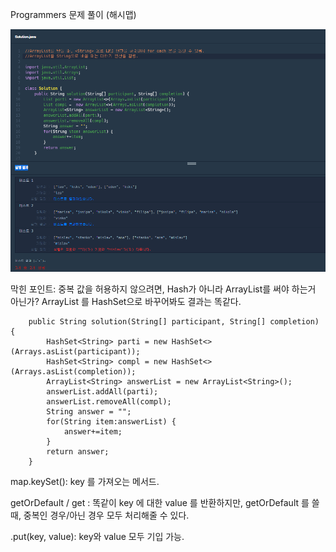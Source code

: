 Programmers 문제 풀이 (해시맵)

![img_12.png](2outof3.png)

막힌 포인트: 중복 값을 허용하지 않으려면, Hash가 아니라 ArrayList를 써야 하는거 아닌가? 
ArrayList 를 HashSet으로 바꾸어봐도 결과는 똑같다.
```
	public String solution(String[] participant, String[] completion) {
		HashSet<String> parti = new HashSet<>(Arrays.asList(participant));
		HashSet<String> compl = new HashSet<>(Arrays.asList(completion));
		ArrayList<String> answerList = new ArrayList<String>(); 
		answerList.addAll(parti);
		answerList.removeAll(compl);
		String answer = "";
		for(String item:answerList) {
			answer+=item; 
		}
		return answer; 
	}
```

map.keySet(): key 를 가져오는 메서드. 

getOrDefault / get : 똑같이 key 에 대한 value 를 반환하지만, getOrDefault 를 쓸 때, 
중복인 경우/아닌 경우 모두 처리해줄 수 있다. 

.put(key, value): key와 value 모두 기입 가능. 